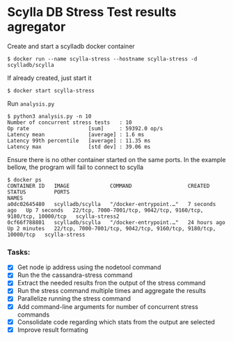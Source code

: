 # Scylla DB Stress Test results agregator


Create and start a scylladb docker container  
```
$ docker run --name scylla-stress --hostname scylla-stress -d scylladb/scylla
```

If already created, just start it  
```
$ docker start scylla-stress
```


Run `analysis.py` 
```
$ python3 analysis.py -n 10
Number of concurrent stress tests   : 10
Op rate                   [sum]     : 59392.0 op/s
Latency mean              [average] : 1.6 ms
Latency 99th percentile   [average] : 11.35 ms
Latency max               [std dev] : 39.06 ms
```


Ensure there is no other container started on the same ports.
In the example bellow, the program will fail to connect to scylla
```
$ docker ps
CONTAINER ID   IMAGE             COMMAND                  CREATED         STATUS         PORTS                                                            NAMES
a0dc02645480   scylladb/scylla   "/docker-entrypoint.…"   7 seconds ago   Up 7 seconds   22/tcp, 7000-7001/tcp, 9042/tcp, 9160/tcp, 9180/tcp, 10000/tcp   scylla-stress2
0cf66f788801   scylladb/scylla   "/docker-entrypoint.…"   24 hours ago    Up 2 minutes   22/tcp, 7000-7001/tcp, 9042/tcp, 9160/tcp, 9180/tcp, 10000/tcp   scylla-stress
```


### Tasks:

- [x] Get node ip address using the nodetool command
- [x] Run the the cassandra-stress command
- [x] Extract the needed results fron the output of the stress command
- [x] Run the stress command multiple times and aggregate the results
- [x] Parallelize running the stress command
- [x] Add command-line arguments for number of concurrent stress commands
- [x] Consolidate code regarding which stats from the output are selected
- [x] Improve result formating
